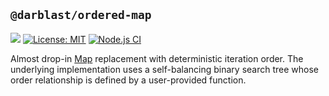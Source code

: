 ## `@darblast/ordered-map`

[![](https://img.shields.io/npm/v/@darblast/ordered-map)](https://www.npmjs.com/package/@darblast/ordered-map)
[![License: MIT](https://img.shields.io/github/license/darblast/ordered-map)](https://github.com/darblast/ordered-map/blob/master/LICENSE)
[![Node.js CI](https://github.com/darblast/ordered-map/actions/workflows/node.js.yml/badge.svg)](https://github.com/darblast/ordered-map/actions/workflows/node.js.yml)

Almost drop-in
[Map](https://developer.mozilla.org/en-US/docs/Web/JavaScript/Reference/Global_Objects/Map)
replacement with deterministic iteration order. The underlying implementation uses a self-balancing
binary search tree whose order relationship is defined by a user-provided function.
